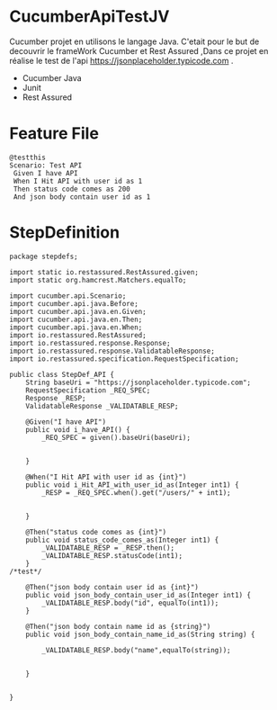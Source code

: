 # CucumberApiTestJV

Cucumber projet en utilisons le langage Java.
C'etait pour le but de decouvrir le frameWork Cucumber et Rest Assured ,Dans ce projet en réalise le  test de l'api https://jsonplaceholder.typicode.com .


* Cucumber Java
* Junit
* Rest Assured
# Feature File 

```
@testthis
Scenario: Test API
 Given I have API
 When I Hit API with user id as 1
 Then status code comes as 200
 And json body contain user id as 1
```

# StepDefinition
```
package stepdefs;

import static io.restassured.RestAssured.given;
import static org.hamcrest.Matchers.equalTo;

import cucumber.api.Scenario;
import cucumber.api.java.Before;
import cucumber.api.java.en.Given;
import cucumber.api.java.en.Then;
import cucumber.api.java.en.When;
import io.restassured.RestAssured;
import io.restassured.response.Response;
import io.restassured.response.ValidatableResponse;
import io.restassured.specification.RequestSpecification;

public class StepDef_API {
	String baseUri = "https://jsonplaceholder.typicode.com";
	RequestSpecification _REQ_SPEC;
	Response _RESP;
	ValidatableResponse _VALIDATABLE_RESP;
	
	@Given("I have API")
	public void i_have_API() {
		_REQ_SPEC = given().baseUri(baseUri);
		
		
	}

	@When("I Hit API with user id as {int}")
	public void i_Hit_API_with_user_id_as(Integer int1) {
		_RESP = _REQ_SPEC.when().get("/users/" + int1);
		
		
	}

	@Then("status code comes as {int}")
	public void status_code_comes_as(Integer int1) {
		_VALIDATABLE_RESP = _RESP.then();
		_VALIDATABLE_RESP.statusCode(int1);
	}
/*test*/
	
	@Then("json body contain user id as {int}")
	public void json_body_contain_user_id_as(Integer int1) {
		_VALIDATABLE_RESP.body("id", equalTo(int1));
	}
	
	@Then("json body contain name id as {string}")
	public void json_body_contain_name_id_as(String string) {
		
		_VALIDATABLE_RESP.body("name",equalTo(string));
		
	    
	}
	

}


```
